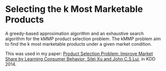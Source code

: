 Selecting the k Most Marketable Products
====

A greedy-based approximation algorithm and an exhaustive search algorithm for the kMMP product selection problem. The kMMP problem aim to find the k most marketable products under a given market condition.

This was used in my paper: 
[Product Selection Problem: Improve Market Share by Learning Consumer Behavior, Silei Xu and John C.S Lui](https://cs.stanford.edu/people/silei/pubs/kdd14_ps.pdf), in KDD 2014.
